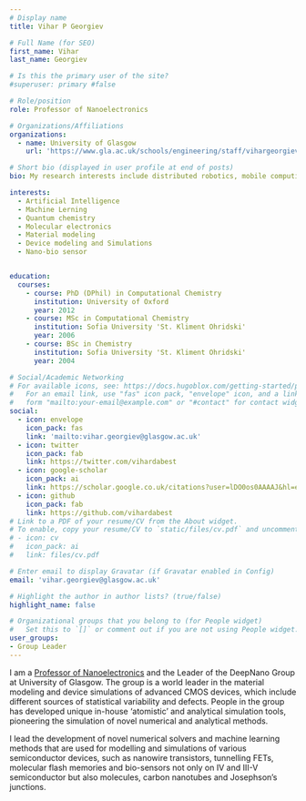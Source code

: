 ```yaml
---
# Display name
title: Vihar P Georgiev

# Full Name (for SEO)
first_name: Vihar
last_name: Georgiev

# Is this the primary user of the site?
#superuser: primary #false

# Role/position
role: Professor of Nanoelectronics

# Organizations/Affiliations
organizations:
  - name: University of Glasgow
    url: 'https://www.gla.ac.uk/schools/engineering/staff/vihargeorgiev/#'

# Short bio (displayed in user profile at end of posts)
bio: My research interests include distributed robotics, mobile computing and programmable matter.

interests:
  - Artificial Intelligence
  - Machine Lerning
  - Quantum chemistry
  - Molecular electronics
  - Material modeling 
  - Device modeling and Simulations
  - Nano-bio sensor


education:
  courses:
    - course: PhD (DPhil) in Computational Chemistry
      institution: University of Oxford
      year: 2012
    - course: MSc in Computational Chemistry
      institution: Sofia University 'St. Kliment Ohridski'
      year: 2006
    - course: BSc in Chemistry
      institution: Sofia University 'St. Kliment Ohridski'
      year: 2004

# Social/Academic Networking
# For available icons, see: https://docs.hugoblox.com/getting-started/page-builder/#icons
#   For an email link, use "fas" icon pack, "envelope" icon, and a link in the
#   form "mailto:your-email@example.com" or "#contact" for contact widget.
social:
  - icon: envelope
    icon_pack: fas
    link: 'mailto:vihar.georgiev@glasgow.ac.uk'
  - icon: twitter
    icon_pack: fab
    link: https://twitter.com/vihardabest
  - icon: google-scholar
    icon_pack: ai
    link: https://scholar.google.co.uk/citations?user=lDO0os0AAAAJ&hl=en
  - icon: github
    icon_pack: fab
    link: https://github.com/vihardabest
# Link to a PDF of your resume/CV from the About widget.
# To enable, copy your resume/CV to `static/files/cv.pdf` and uncomment the lines below.
# - icon: cv
#   icon_pack: ai
#   link: files/cv.pdf

# Enter email to display Gravatar (if Gravatar enabled in Config)
email: 'vihar.georgiev@glasgow.ac.uk'

# Highlight the author in author lists? (true/false)
highlight_name: false

# Organizational groups that you belong to (for People widget)
#   Set this to `[]` or comment out if you are not using People widget.
user_groups:  
- Group Leader
---
```


I am a [Professor of Nanoelectronics](https://www.gla.ac.uk/schools/engineering/staff/vihargeorgiev/#) and the Leader of the DeepNano Group at University of Glasgow. The group is a world leader in the material modeling and device simulations of advanced CMOS devices, which include different sources of statistical variability and defects. People in the group has developed unique in-house ‘atomistic’ and analytical simulation tools, pioneering the simulation of novel numerical and analytical methods.

 I lead the development of novel numerical solvers and machine learning methods that are used for modelling and simulations of various semiconductor devices, such as nanowire transistors, tunnelling FETs, molecular flash memories and bio-sensors not only on IV and III-V semiconductor but also molecules, carbon nanotubes and Josephson’s junctions. 